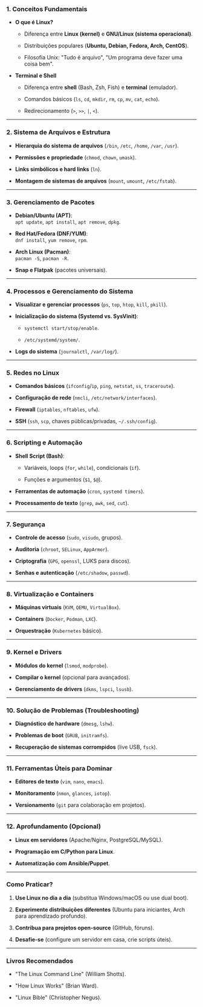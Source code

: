 ### **1. Conceitos Fundamentais**

- **O que é Linux?**
    
    - Diferença entre **Linux (kernel)** e **GNU/Linux (sistema operacional)**.
        
    - Distribuições populares (**Ubuntu, Debian, Fedora, Arch, CentOS**).
        
    - Filosofia Unix: "Tudo é arquivo", "Um programa deve fazer uma coisa bem".
        
- **Terminal e Shell**
    
    - Diferença entre **shell** (Bash, Zsh, Fish) e **terminal** (emulador).
        
    - Comandos básicos (`ls`, `cd`, `mkdir`, `rm`, `cp`, `mv`, `cat`, `echo`).
        
    - Redirecionamento (`>`, `>>`, `|`, `<`).
        

---

### **2. Sistema de Arquivos e Estrutura**

- **Hierarquia do sistema de arquivos** (`/bin`, `/etc`, `/home`, `/var`, `/usr`).
    
- **Permissões e propriedade** (`chmod`, `chown`, `umask`).
    
- **Links simbólicos e hard links** (`ln`).
    
- **Montagem de sistemas de arquivos** (`mount`, `umount`, `/etc/fstab`).
    

---

### **3. Gerenciamento de Pacotes**

- **Debian/Ubuntu (APT)**:  
    `apt update`, `apt install`, `apt remove`, `dpkg`.
    
- **Red Hat/Fedora (DNF/YUM)**:  
    `dnf install`, `yum remove`, `rpm`.
    
- **Arch Linux (Pacman)**:  
    `pacman -S`, `pacman -R`.
    
- **Snap e Flatpak** (pacotes universais).
    

---

### **4. Processos e Gerenciamento do Sistema**

- **Visualizar e gerenciar processos** (`ps`, `top`, `htop`, `kill`, `pkill`).
    
- **Inicialização do sistema (Systemd vs. SysVinit)**:
    
    - `systemctl start/stop/enable`.
        
    - `/etc/systemd/system/`.
        
- **Logs do sistema** (`journalctl`, `/var/log/`).
    

---

### **5. Redes no Linux**

- **Comandos básicos** (`ifconfig`/`ip`, `ping`, `netstat`, `ss`, `traceroute`).
    
- **Configuração de rede** (`nmcli`, `/etc/network/interfaces`).
    
- **Firewall** (`iptables`, `nftables`, `ufw`).
    
- **SSH** (`ssh`, `scp`, chaves públicas/privadas, `~/.ssh/config`).
    

---

### **6. Scripting e Automação**

- **Shell Script (Bash)**:
    
    - Variáveis, loops (`for`, `while`), condicionais (`if`).
        
    - Funções e argumentos (`$1`, `$@`).
        
- **Ferramentas de automação** (`cron`, `systemd timers`).
    
- **Processamento de texto** (`grep`, `awk`, `sed`, `cut`).
    

---

### **7. Segurança**

- **Controle de acesso** (`sudo`, `visudo`, grupos).
    
- **Auditoria** (`chroot`, `SELinux`, `AppArmor`).
    
- **Criptografia** (`GPG`, `openssl`, LUKS para discos).
    
- **Senhas e autenticação** (`/etc/shadow`, `passwd`).
    

---

### **8. Virtualização e Containers**

- **Máquinas virtuais** (`KVM`, `QEMU`, `VirtualBox`).
    
- **Containers** (`Docker`, `Podman`, `LXC`).
    
- **Orquestração** (`Kubernetes` básico).
    

---

### **9. Kernel e Drivers**

- **Módulos do kernel** (`lsmod`, `modprobe`).
    
- **Compilar o kernel** (opcional para avançados).
    
- **Gerenciamento de drivers** (`dkms`, `lspci`, `lsusb`).
    

---

### **10. Solução de Problemas (Troubleshooting)**

- **Diagnóstico de hardware** (`dmesg`, `lshw`).
    
- **Problemas de boot** (`GRUB`, `initramfs`).
    
- **Recuperação de sistemas corrompidos** (live USB, `fsck`).
    

---

### **11. Ferramentas Úteis para Dominar**

- **Editores de texto** (`vim`, `nano`, `emacs`).
    
- **Monitoramento** (`nmon`, `glances`, `iotop`).
    
- **Versionamento** (`git` para colaboração em projetos).
    

---

### **12. Aprofundamento (Opcional)**

- **Linux em servidores** (Apache/Nginx, PostgreSQL/MySQL).
    
- **Programação em C/Python para Linux**.
    
- **Automatização com Ansible/Puppet**.
    

---

### **Como Praticar?**

1. **Use Linux no dia a dia** (substitua Windows/macOS ou use dual boot).
    
2. **Experimente distribuições diferentes** (Ubuntu para iniciantes, Arch para aprendizado profundo).
    
3. **Contribua para projetos open-source** (GitHub, fóruns).
    
4. **Desafie-se** (configure um servidor em casa, crie scripts úteis).
    

---

### **Livros Recomendados**

- "The Linux Command Line" (William Shotts).
    
- "How Linux Works" (Brian Ward).
    
- "Linux Bible" (Christopher Negus).